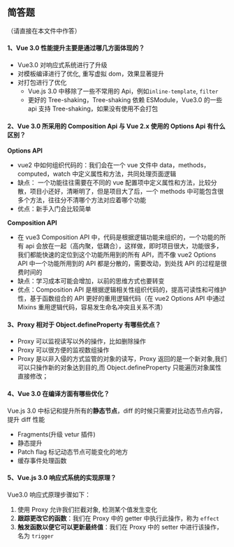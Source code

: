 ## 简答题

（请直接在本文件中作答）

#### 1、Vue 3.0 性能提升主要是通过哪几方面体现的？

- Vue3.0 对响应式系统进行了升级
- 对模板编译进行了优化, 重写虚拟 dom，效果显著提升
- 对打包进行了优化
  - Vue.js 3.0 中移除了一些不常用的 Api，例如`inline-template`, `filter`
  - 更好的 Tree-shaking，Tree-shaking 依赖 ESModule，Vue3.0 的一些 api 支持 Tree-shaking，如果没有使用不会打包

#### 2、Vue 3.0 所采用的 Composition Api 与 Vue 2.x 使用的 Options Api 有什么区别？

**Options API**

- vue2 中如何组织代码的：我们会在一个 vue 文件中 data，methods，computed，watch 中定义属性和方法，共同处理页面逻辑
- 缺点： 一个功能往往需要在不同的 vue 配置项中定义属性和方法，比较分散，项目小还好，清晰明了，但是项目大了后，一个 methods 中可能包含很多个方法，往往分不清哪个方法对应着哪个功能
- 优点：新手入门会比较简单

**Composition API**

- 在 vue3 Composition API 中，代码是根据逻辑功能来组织的，一个功能的所有 api 会放在一起（高内聚，低耦合），这样做，即时项目很大，功能很多，我们都能快速的定位到这个功能所用到的所有 API，而不像 vue2 Options API 中一个功能所用到的 API 都是分散的，需要改动，到处找 API 的过程是很费时间的
- 缺点：学习成本可能会增加，以前的思维方式也要转变
- 优点：Composition API 是根据逻辑相关性组织代码的，提高可读性和可维护性，基于函数组合的 API 更好的重用逻辑代码（在 vue2 Options API 中通过 Mixins 重用逻辑代码，容易发生命名冲突且关系不清）

#### 3、Proxy 相对于 Object.defineProperty 有哪些优点？

- Proxy 可以监视读写以外的操作，比如删除操作
- Proxy 可以很方便的监视数组操作
- Proxy 是以非入侵的方式监管的对象的读写，Proxy 返回的是一个新对象,我们可以只操作新的对象达到目的,而 Object.defineProperty 只能遍历对象属性直接修改；

#### 4、Vue 3.0 在编译方面有哪些优化？

Vue.js 3.0 中标记和提升所有的**静态节点**，diff 的时候只需要对比动态节点内容，提升 diff 性能

- Fragments(升级 vetur 插件)
- 静态提升
- Patch flag 标记动态节点可能变化的地方
- 缓存事件处理函数

#### 5、Vue.js 3.0 响应式系统的实现原理？

Vue3.0 响应式原理步骤如下：

1. 使用 Proxy 允许我们拦截对象, 检测某个值发生变化
2. **跟踪更改它的函数**：我们在 Proxy 中的 getter 中执行此操作，称为 `effect`
3. **触发函数以便它可以更新最终值**：我们在 Proxy 中的 setter 中进行该操作，名为 `trigger`
